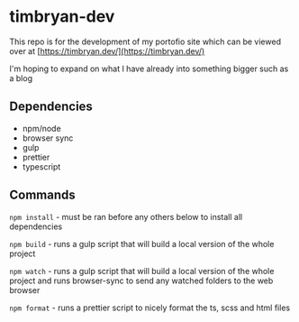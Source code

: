 # timbryan-dev

This repo is for the development of my portofio site which can be viewed over at [https://timbryan.dev/](https://timbryan.dev/)

I'm hoping to expand on what I have already into something bigger such as a blog

## Dependencies

- npm/node
- browser sync
- gulp
- prettier
- typescript

## Commands

`npm install` - must be ran before any others below to install all dependencies

`npm build` - runs a gulp script that will build a local version of the whole project

`npm watch` - runs a gulp script that will build a local version of the whole project and runs browser-sync to send any watched folders to the web browser

`npm format` - runs a prettier script to nicely format the ts, scss and html files
